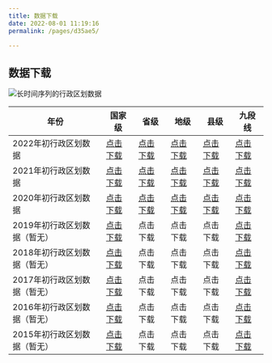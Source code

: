 ```yaml
---
title: 数据下载
date: 2022-08-01 11:19:16
permalink: /pages/d35ae5/

---
```


## 数据下载

![长时间序列的行政区划数据](http://pics.landcover100.com/pics/20222228/630b5a5878fdb.png)

| 年份                         | 国家级                                           | 省级                                             | 地级                                                         | 县级                                             | 九段线                                           |
| ---------------------------- | ------------------------------------------------ | ------------------------------------------------ | ------------------------------------------------------------ | ------------------------------------------------ | ------------------------------------------------ |
| 2022年初行政区划数据         | [点击下载](https://wwu.lanzout.com/i3PaU0b5j6cj) | [点击下载](https://wwu.lanzout.com/iwGGP0b5j6li) | [点击下载](https://wwu.lanzout.com/i2kBH0b5j6if)             | [点击下载](https://wwu.lanzout.com/i9ntL0b5j6re) | [点击下载](https://wwu.lanzout.com/ifQ0t0b5j6gd) |
| 2021年初行政区划数据         | [点击下载](https://wwu.lanzout.com/i3PaU0b5j6cj) | [点击下载](https://wwu.lanzout.com/iNfoV0b5j6na) | [点击下载](https://shengshixian-1309147016.cos.ap-shanghai.myqcloud.com/2021%E5%9C%B0%E7%BA%A7.zip) | [点击下载](https://wwu.lanzout.com/i6MFs0b5j6eb) | [点击下载](https://wwu.lanzout.com/ifQ0t0b5j6gd) |
| 2020年初行政区划数据         | [点击下载](https://wwu.lanzout.com/i3PaU0b5j6cj) | [点击下载](https://wwu.lanzout.com/imDxb0b5j6mj) | [点击下载](https://wwu.lanzout.com/iP9mt0b5j6bi)             | [点击下载](https://wwu.lanzout.com/ibxUL0b5j6vi) | [点击下载](https://wwu.lanzout.com/ifQ0t0b5j6gd) |
| 2019年初行政区划数据（暂无） | [点击下载](https://wwu.lanzout.com/i3PaU0b5j6cj) | 点击下载                                         | 点击下载                                                     | 点击下载                                         | [点击下载](https://wwu.lanzout.com/ifQ0t0b5j6gd) |
| 2018年初行政区划数据（暂无） | [点击下载](https://wwu.lanzout.com/i3PaU0b5j6cj) | 点击下载                                         | 点击下载                                                     | 点击下载                                         | [点击下载](https://wwu.lanzout.com/ifQ0t0b5j6gd) |
| 2017年初行政区划数据（暂无） | [点击下载](https://wwu.lanzout.com/i3PaU0b5j6cj) | 点击下载                                         | 点击下载                                                     | 点击下载                                         | [点击下载](https://wwu.lanzout.com/ifQ0t0b5j6gd) |
| 2016年初行政区划数据（暂无） | [点击下载](https://wwu.lanzout.com/i3PaU0b5j6cj) | 点击下载                                         | 点击下载                                                     | 点击下载                                         | [点击下载](https://wwu.lanzout.com/ifQ0t0b5j6gd) |
| 2015年初行政区划数据（暂无） | [点击下载](https://wwu.lanzout.com/i3PaU0b5j6cj) | 点击下载                                         | 点击下载                                                     | 点击下载                                         | [点击下载](https://wwu.lanzout.com/ifQ0t0b5j6gd) |

